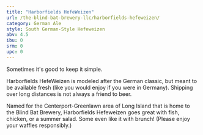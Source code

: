 ```yaml
---
title: "Harborfields HefeWeizen"
url: /the-blind-bat-brewery-llc/harborfields-hefeweizen/
category: German Ale
style: South German-Style Hefeweizen
abv: 4.5
ibu: 0
srm: 0
upc: 0
---
```

Sometimes it's good to keep it simple. 

Harborfields HefeWeizen is modeled after the German classic, but meant to be available fresh (like you would enjoy if you were in Germany). Shipping over long distances is not always a friend to beer. 

Named for the Centerport-Greenlawn area of Long Island that is home to the Blind Bat Brewery, Harborfields Hefeweizen goes great with fish, chicken, or a summer salad. Some even like it with brunch! (Please enjoy your waffles responsibly.)
